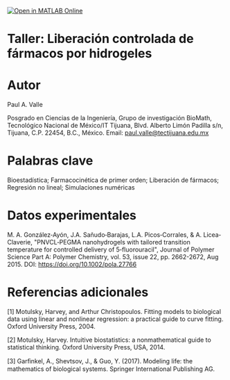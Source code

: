 [![Open in MATLAB Online](https://www.mathworks.com/images/responsive/global/open-in-matlab-online.svg)](https://matlab.mathworks.com/open/github/v1?repo=DrPaulValle/Bioestadistica-para-el-ajuste-de-datos-experimentales)

# Taller: Liberación controlada de fármacos por hidrogeles

# Autor
Paul A. Valle

Posgrado en Ciencias de la Ingeniería, Grupo de investigación BioMath, Tecnológico Nacional de México/IT Tijuana, Blvd. Alberto Limón Padilla s/n, Tijuana, C.P. 22454, B.C., México. Email: paul.valle@tectijuana.edu.mx

# Palabras clave
Bioestadística; Farmacocinética de primer orden; Liberación de fármacos; Regresión no lineal; Simulaciones numéricas

# Datos experimentales
M. A. González‐Ayón, J.A. Sañudo‐Barajas, L.A. Picos‐Corrales, & A. Licea‐Claverie, "PNVCL‐PEGMA nanohydrogels with tailored transition temperature for controlled delivery of 5‐fluorouracil", Journal of Polymer Science Part A: Polymer Chemistry, vol. 53, issue 22, pp. 2662-2672, Aug 2015. DOI: https://doi.org/10.1002/pola.27766

# Referencias adicionales
[1] Motulsky, Harvey, and Arthur Christopoulos. Fitting models to biological data using linear and nonlinear regression: a practical guide to curve fitting. Oxford University Press, 2004.

[2] Motulsky, Harvey. Intuitive biostatistics: a nonmathematical guide to statistical thinking. Oxford University Press, USA, 2014.

[3] Garﬁnkel, A., Shevtsov, J., & Guo, Y. (2017). Modeling life: the mathematics of biological systems. Springer International Publishing AG.

